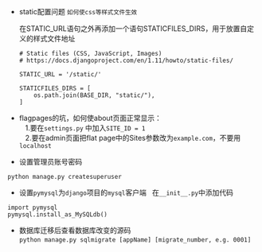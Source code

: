 * static配置问题 `如何使css等样式文件生效`

  在STATIC_URL语句之外再添加一个语句STATICFILES_DIRS，用于放置自定义的样式文件地址
  ```
  # Static files (CSS, JavaScript, Images)
  # https://docs.djangoproject.com/en/1.11/howto/static-files/

  STATIC_URL = '/static/'

  STATICFILES_DIRS = [
      os.path.join(BASE_DIR, "static/"),
  ]
  ```
  
  
* flagpages的坑，如何使about页面正常显示：     
    1.要在`settings.py` 中加入`SITE_ID = 1`      
    2.要在admin页面把flat page中的Sites参数改为`example.com`，不要用`localhost`
    
* 设置管理员账号密码  
```
python manage.py createsuperuser
```
* 设置`pymysql`为`django`项目的`mysql`客户端  
在`__init__.py`中添加代码
```
import pymysql
pymysql.install_as_MySQLdb()
```

* 数据库迁移后查看数据库改变的源码  
`python manage.py sqlmigrate [appName] [migrate_number, e.g. 0001]`
